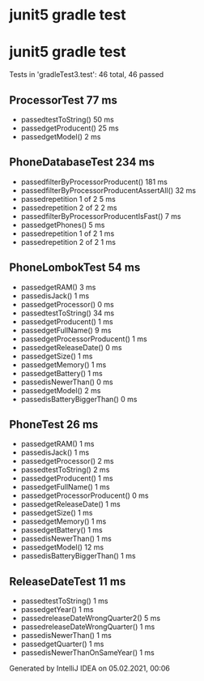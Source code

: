 # junit5 gradle test

# junit5 gradle test

Tests in 'gradleTest3.test': 46 total, 46 passed

## ProcessorTest 77 ms
* passedtestToString() 50 ms
* passedgetProducent() 25 ms
* passedgetModel() 2 ms

## PhoneDatabaseTest 234 ms
* passedfilterByProcessorProducent() 181 ms
* passedfilterByProcessorProducentAssertAll() 32 ms
* passedrepetition 1 of 2 5 ms
* passedrepetition 2 of 2 2 ms
* passedfilterByProcessorProducentIsFast() 7 ms
* passedgetPhones() 5 ms
* passedrepetition 1 of 2 1 ms
* passedrepetition 2 of 2 1 ms

## PhoneLombokTest 54 ms
* passedgetRAM() 3 ms
* passedisJack() 1 ms
* passedgetProcessor() 0 ms
* passedtestToString() 34 ms
* passedgetProducent() 1 ms
* passedgetFullName() 9 ms
* passedgetProcessorProducent() 1 ms
* passedgetReleaseDate() 0 ms
* passedgetSize() 1 ms
* passedgetMemory() 1 ms
* passedgetBattery() 1 ms
* passedisNewerThan() 0 ms
* passedgetModel() 2 ms
* passedisBatteryBiggerThan() 0 ms

## PhoneTest 26 ms
* passedgetRAM() 1 ms
* passedisJack() 1 ms
* passedgetProcessor() 2 ms
* passedtestToString() 2 ms
* passedgetProducent() 1 ms
* passedgetFullName() 1 ms
* passedgetProcessorProducent() 0 ms
* passedgetReleaseDate() 1 ms
* passedgetSize() 1 ms
* passedgetMemory() 1 ms
* passedgetBattery() 1 ms
* passedisNewerThan() 1 ms
* passedgetModel() 12 ms
* passedisBatteryBiggerThan() 1 ms

## ReleaseDateTest 11 ms
* passedtestToString() 1 ms
* passedgetYear() 1 ms
* passedreleaseDateWrongQuarter2() 5 ms
* passedreleaseDateWrongQuarter() 1 ms
* passedisNewerThan() 1 ms
* passedgetQuarter() 1 ms
* passedisNewerThanOnSameYear() 1 ms

Generated by IntelliJ IDEA on 05.02.2021, 00:06
